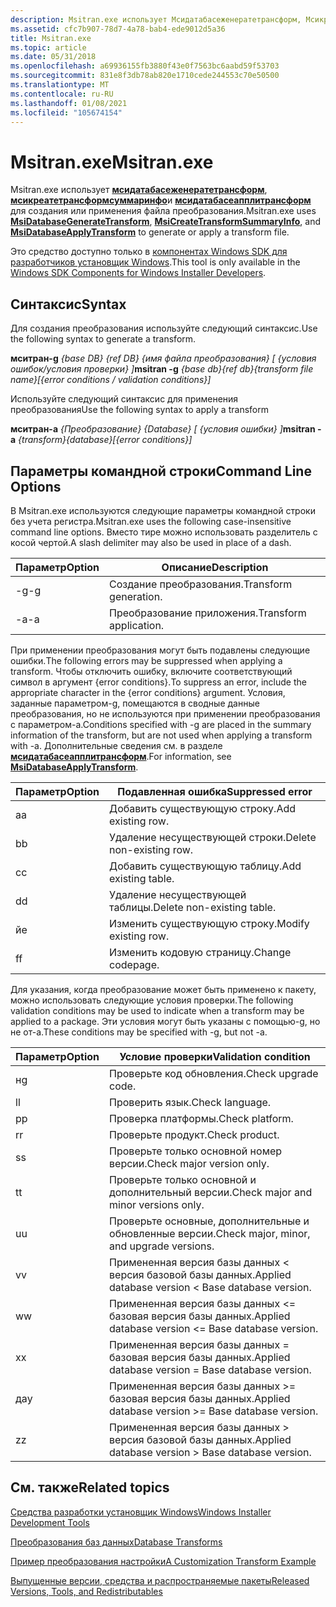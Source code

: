 ```yaml
---
description: Msitran.exe использует Мсидатабасеженератетрансформ, Мсикреатетрансформсуммаринфо и Мсидатабасеапплитрансформ для создания или применения файла преобразования. Это средство доступно только в компонентах Windows SDK для разработчиков установщик Windows.
ms.assetid: cfc7b907-78d7-4a78-bab4-ede9012d5a36
title: Msitran.exe
ms.topic: article
ms.date: 05/31/2018
ms.openlocfilehash: a69936155fb3880f43e0f7563bc6aabd59f53703
ms.sourcegitcommit: 831e8f3db78ab820e1710cede244553c70e50500
ms.translationtype: MT
ms.contentlocale: ru-RU
ms.lasthandoff: 01/08/2021
ms.locfileid: "105674154"
---
```

# <a name="msitranexe"></a><span data-ttu-id="df6b5-103">Msitran.exe</span><span class="sxs-lookup"><span data-stu-id="df6b5-103">Msitran.exe</span></span>

<span data-ttu-id="df6b5-104">Msitran.exe использует [**мсидатабасеженератетрансформ**](/windows/desktop/api/Msiquery/nf-msiquery-msidatabasegeneratetransforma), [**мсикреатетрансформсуммаринфо**](/windows/desktop/api/Msiquery/nf-msiquery-msicreatetransformsummaryinfoa)и [**мсидатабасеапплитрансформ**](/windows/desktop/api/Msiquery/nf-msiquery-msidatabaseapplytransforma) для создания или применения файла преобразования.</span><span class="sxs-lookup"><span data-stu-id="df6b5-104">Msitran.exe uses [**MsiDatabaseGenerateTransform**](/windows/desktop/api/Msiquery/nf-msiquery-msidatabasegeneratetransforma), [**MsiCreateTransformSummaryInfo**](/windows/desktop/api/Msiquery/nf-msiquery-msicreatetransformsummaryinfoa), and [**MsiDatabaseApplyTransform**](/windows/desktop/api/Msiquery/nf-msiquery-msidatabaseapplytransforma) to generate or apply a transform file.</span></span>

<span data-ttu-id="df6b5-105">Это средство доступно только в [компонентах Windows SDK для разработчиков установщик Windows](platform-sdk-components-for-windows-installer-developers.md).</span><span class="sxs-lookup"><span data-stu-id="df6b5-105">This tool is only available in the [Windows SDK Components for Windows Installer Developers](platform-sdk-components-for-windows-installer-developers.md).</span></span>

## <a name="syntax"></a><span data-ttu-id="df6b5-106">Синтаксис</span><span class="sxs-lookup"><span data-stu-id="df6b5-106">Syntax</span></span>

<span data-ttu-id="df6b5-107">Для создания преобразования используйте следующий синтаксис.</span><span class="sxs-lookup"><span data-stu-id="df6b5-107">Use the following syntax to generate a transform.</span></span>

<span data-ttu-id="df6b5-108">**мситран-g** *{base DB} {ref DB} {имя файла преобразования} \[ {условия ошибок/условия проверки} \]*</span><span class="sxs-lookup"><span data-stu-id="df6b5-108">**msitran -g** *{base db}{ref db}{transform file name}\[{error conditions / validation conditions}\]*</span></span>

<span data-ttu-id="df6b5-109">Используйте следующий синтаксис для применения преобразования</span><span class="sxs-lookup"><span data-stu-id="df6b5-109">Use the following syntax to apply a transform</span></span>

<span data-ttu-id="df6b5-110">**мситран-a** *{Преобразование} {Database} \[ {условия ошибки} \]*</span><span class="sxs-lookup"><span data-stu-id="df6b5-110">**msitran -a** *{transform}{database}\[{error conditions}\]*</span></span>

## <a name="command-line-options"></a><span data-ttu-id="df6b5-111">Параметры командной строки</span><span class="sxs-lookup"><span data-stu-id="df6b5-111">Command Line Options</span></span>

<span data-ttu-id="df6b5-112">В Msitran.exe используются следующие параметры командной строки без учета регистра.</span><span class="sxs-lookup"><span data-stu-id="df6b5-112">Msitran.exe uses the following case-insensitive command line options.</span></span> <span data-ttu-id="df6b5-113">Вместо тире можно использовать разделитель с косой чертой.</span><span class="sxs-lookup"><span data-stu-id="df6b5-113">A slash delimiter may also be used in place of a dash.</span></span>



| <span data-ttu-id="df6b5-114">Параметр</span><span class="sxs-lookup"><span data-stu-id="df6b5-114">Option</span></span> | <span data-ttu-id="df6b5-115">Описание</span><span class="sxs-lookup"><span data-stu-id="df6b5-115">Description</span></span>            |
|--------|------------------------|
| <span data-ttu-id="df6b5-116">-g</span><span class="sxs-lookup"><span data-stu-id="df6b5-116">-g</span></span>     | <span data-ttu-id="df6b5-117">Создание преобразования.</span><span class="sxs-lookup"><span data-stu-id="df6b5-117">Transform generation.</span></span>  |
| <span data-ttu-id="df6b5-118">-a</span><span class="sxs-lookup"><span data-stu-id="df6b5-118">-a</span></span>     | <span data-ttu-id="df6b5-119">Преобразование приложения.</span><span class="sxs-lookup"><span data-stu-id="df6b5-119">Transform application.</span></span> |



 

<span data-ttu-id="df6b5-120">При применении преобразования могут быть подавлены следующие ошибки.</span><span class="sxs-lookup"><span data-stu-id="df6b5-120">The following errors may be suppressed when applying a transform.</span></span> <span data-ttu-id="df6b5-121">Чтобы отключить ошибку, включите соответствующий символ в аргумент {error conditions}.</span><span class="sxs-lookup"><span data-stu-id="df6b5-121">To suppress an error, include the appropriate character in the {error conditions} argument.</span></span> <span data-ttu-id="df6b5-122">Условия, заданные параметром-g, помещаются в сводные данные преобразования, но не используются при применении преобразования с параметром-a.</span><span class="sxs-lookup"><span data-stu-id="df6b5-122">Conditions specified with -g are placed in the summary information of the transform, but are not used when applying a transform with -a.</span></span> <span data-ttu-id="df6b5-123">Дополнительные сведения см. в разделе [**мсидатабасеапплитрансформ**](/windows/desktop/api/Msiquery/nf-msiquery-msidatabaseapplytransforma).</span><span class="sxs-lookup"><span data-stu-id="df6b5-123">For information, see [**MsiDatabaseApplyTransform**](/windows/desktop/api/Msiquery/nf-msiquery-msidatabaseapplytransforma).</span></span>



| <span data-ttu-id="df6b5-124">Параметр</span><span class="sxs-lookup"><span data-stu-id="df6b5-124">Option</span></span> | <span data-ttu-id="df6b5-125">Подавленная ошибка</span><span class="sxs-lookup"><span data-stu-id="df6b5-125">Suppressed error</span></span>           |
|--------|----------------------------|
| <span data-ttu-id="df6b5-126">а</span><span class="sxs-lookup"><span data-stu-id="df6b5-126">a</span></span>      | <span data-ttu-id="df6b5-127">Добавить существующую строку.</span><span class="sxs-lookup"><span data-stu-id="df6b5-127">Add existing row.</span></span>          |
| <span data-ttu-id="df6b5-128">b</span><span class="sxs-lookup"><span data-stu-id="df6b5-128">b</span></span>      | <span data-ttu-id="df6b5-129">Удаление несуществующей строки.</span><span class="sxs-lookup"><span data-stu-id="df6b5-129">Delete non-existing row.</span></span>   |
| <span data-ttu-id="df6b5-130">c</span><span class="sxs-lookup"><span data-stu-id="df6b5-130">c</span></span>      | <span data-ttu-id="df6b5-131">Добавить существующую таблицу.</span><span class="sxs-lookup"><span data-stu-id="df6b5-131">Add existing table.</span></span>        |
| <span data-ttu-id="df6b5-132">d</span><span class="sxs-lookup"><span data-stu-id="df6b5-132">d</span></span>      | <span data-ttu-id="df6b5-133">Удаление несуществующей таблицы.</span><span class="sxs-lookup"><span data-stu-id="df6b5-133">Delete non-existing table.</span></span> |
| <span data-ttu-id="df6b5-134">й</span><span class="sxs-lookup"><span data-stu-id="df6b5-134">e</span></span>      | <span data-ttu-id="df6b5-135">Изменить существующую строку.</span><span class="sxs-lookup"><span data-stu-id="df6b5-135">Modify existing row.</span></span>       |
| <span data-ttu-id="df6b5-136">f</span><span class="sxs-lookup"><span data-stu-id="df6b5-136">f</span></span>      | <span data-ttu-id="df6b5-137">Изменить кодовую страницу.</span><span class="sxs-lookup"><span data-stu-id="df6b5-137">Change codepage.</span></span>           |



 

<span data-ttu-id="df6b5-138">Для указания, когда преобразование может быть применено к пакету, можно использовать следующие условия проверки.</span><span class="sxs-lookup"><span data-stu-id="df6b5-138">The following validation conditions may be used to indicate when a transform may be applied to a package.</span></span> <span data-ttu-id="df6b5-139">Эти условия могут быть указаны с помощью-g, но не от-a.</span><span class="sxs-lookup"><span data-stu-id="df6b5-139">These conditions may be specified with -g, but not -a.</span></span>



| <span data-ttu-id="df6b5-140">Параметр</span><span class="sxs-lookup"><span data-stu-id="df6b5-140">Option</span></span> | <span data-ttu-id="df6b5-141">Условие проверки</span><span class="sxs-lookup"><span data-stu-id="df6b5-141">Validation condition</span></span>                                  |
|--------|-------------------------------------------------------|
| <span data-ttu-id="df6b5-142">н</span><span class="sxs-lookup"><span data-stu-id="df6b5-142">g</span></span>      | <span data-ttu-id="df6b5-143">Проверьте код обновления.</span><span class="sxs-lookup"><span data-stu-id="df6b5-143">Check upgrade code.</span></span>                                   |
| <span data-ttu-id="df6b5-144">l</span><span class="sxs-lookup"><span data-stu-id="df6b5-144">l</span></span>      | <span data-ttu-id="df6b5-145">Проверить язык.</span><span class="sxs-lookup"><span data-stu-id="df6b5-145">Check language.</span></span>                                       |
| <span data-ttu-id="df6b5-146">p</span><span class="sxs-lookup"><span data-stu-id="df6b5-146">p</span></span>      | <span data-ttu-id="df6b5-147">Проверка платформы.</span><span class="sxs-lookup"><span data-stu-id="df6b5-147">Check platform.</span></span>                                       |
| <span data-ttu-id="df6b5-148">r</span><span class="sxs-lookup"><span data-stu-id="df6b5-148">r</span></span>      | <span data-ttu-id="df6b5-149">Проверьте продукт.</span><span class="sxs-lookup"><span data-stu-id="df6b5-149">Check product.</span></span>                                        |
| <span data-ttu-id="df6b5-150">s</span><span class="sxs-lookup"><span data-stu-id="df6b5-150">s</span></span>      | <span data-ttu-id="df6b5-151">Проверьте только основной номер версии.</span><span class="sxs-lookup"><span data-stu-id="df6b5-151">Check major version only.</span></span>                             |
| <span data-ttu-id="df6b5-152">t</span><span class="sxs-lookup"><span data-stu-id="df6b5-152">t</span></span>      | <span data-ttu-id="df6b5-153">Проверьте только основной и дополнительный версии.</span><span class="sxs-lookup"><span data-stu-id="df6b5-153">Check major and minor versions only.</span></span>                  |
| <span data-ttu-id="df6b5-154">u</span><span class="sxs-lookup"><span data-stu-id="df6b5-154">u</span></span>      | <span data-ttu-id="df6b5-155">Проверьте основные, дополнительные и обновленные версии.</span><span class="sxs-lookup"><span data-stu-id="df6b5-155">Check major, minor, and upgrade versions.</span></span>             |
| <span data-ttu-id="df6b5-156">v</span><span class="sxs-lookup"><span data-stu-id="df6b5-156">v</span></span>      | <span data-ttu-id="df6b5-157">Примененная версия базы данных < версия базовой базы данных.</span><span class="sxs-lookup"><span data-stu-id="df6b5-157">Applied database version < Base database version.</span></span>  |
| <span data-ttu-id="df6b5-158">w</span><span class="sxs-lookup"><span data-stu-id="df6b5-158">w</span></span>      | <span data-ttu-id="df6b5-159">Примененная версия базы данных <= базовая версия базы данных.</span><span class="sxs-lookup"><span data-stu-id="df6b5-159">Applied database version <= Base database version.</span></span> |
| <span data-ttu-id="df6b5-160">x</span><span class="sxs-lookup"><span data-stu-id="df6b5-160">x</span></span>      | <span data-ttu-id="df6b5-161">Примененная версия базы данных = базовая версия базы данных.</span><span class="sxs-lookup"><span data-stu-id="df6b5-161">Applied database version = Base database version.</span></span>     |
| <span data-ttu-id="df6b5-162">да</span><span class="sxs-lookup"><span data-stu-id="df6b5-162">y</span></span>      | <span data-ttu-id="df6b5-163">Примененная версия базы данных >= базовая версия базы данных.</span><span class="sxs-lookup"><span data-stu-id="df6b5-163">Applied database version >= Base database version.</span></span> |
| <span data-ttu-id="df6b5-164">z</span><span class="sxs-lookup"><span data-stu-id="df6b5-164">z</span></span>      | <span data-ttu-id="df6b5-165">Примененная версия базы данных > версия базовой базы данных.</span><span class="sxs-lookup"><span data-stu-id="df6b5-165">Applied database version > Base database version.</span></span>  |



 

## <a name="related-topics"></a><span data-ttu-id="df6b5-166">См. также</span><span class="sxs-lookup"><span data-stu-id="df6b5-166">Related topics</span></span>

<dl> <dt>

[<span data-ttu-id="df6b5-167">Средства разработки установщик Windows</span><span class="sxs-lookup"><span data-stu-id="df6b5-167">Windows Installer Development Tools</span></span>](windows-installer-development-tools.md)
</dt> <dt>

[<span data-ttu-id="df6b5-168">Преобразования баз данных</span><span class="sxs-lookup"><span data-stu-id="df6b5-168">Database Transforms</span></span>](database-transforms.md)
</dt> <dt>

[<span data-ttu-id="df6b5-169">Пример преобразования настройки</span><span class="sxs-lookup"><span data-stu-id="df6b5-169">A Customization Transform Example</span></span>](a-customization-transform-example.md)
</dt> <dt>

[<span data-ttu-id="df6b5-170">Выпущенные версии, средства и распространяемые пакеты</span><span class="sxs-lookup"><span data-stu-id="df6b5-170">Released Versions, Tools, and Redistributables</span></span>](released-versions-tools-and-redistributables.md)
</dt> </dl>

 

 



